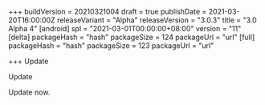 +++
buildVersion = 20210321004
draft = true
publishDate = 2021-03-20T16:00:00Z
releaseVariant = "Alpha"
releaseVersion = "3.0.3"
title = "3.0 Alpha 4"
[android]
spl = "2021-03-01T00:00:00+08:00"
version = "11"
[delta]
packageHash = "hash"
packageSize = 124
packageUrl = "url"
[full]
packageHash = "hash"
packageSize = 123
packageUrl = "url"

+++
Update

Update

Update now.